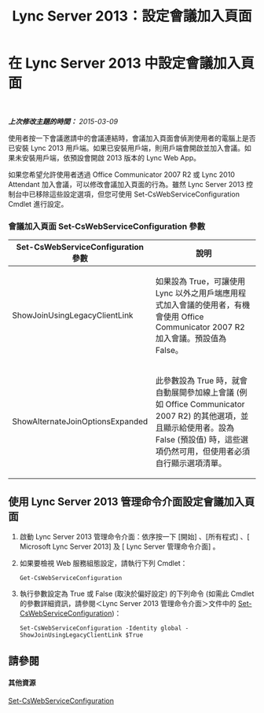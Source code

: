 ﻿---
title: Lync Server 2013：設定會議加入頁面
TOCTitle: 設定會議加入頁面
ms:assetid: 45880423-47f4-49af-b825-cbd8e3fc1046
ms:mtpsurl: https://technet.microsoft.com/zh-tw/library/JJ204861(v=OCS.15)
ms:contentKeyID: 49290776
ms.date: 08/10/2015
mtps_version: v=OCS.15
ms.translationtype: HT
---

# 在 Lync Server 2013 中設定會議加入頁面

 

_**上次修改主題的時間：** 2015-03-09_

使用者按一下會議邀請中的會議連結時，會議加入頁面會偵測使用者的電腦上是否已安裝 Lync 2013 用戶端。如果已安裝用戶端，則用戶端會開啟並加入會議。如果未安裝用戶端，依預設會開啟 2013 版本的 Lync Web App。

如果您希望允許使用者透過 Office Communicator 2007 R2 或 Lync 2010 Attendant 加入會議，可以修改會議加入頁面的行為。雖然 Lync Server 2013 控制台中已移除這些設定選項，但您可使用 Set-CsWebServiceConfiguration Cmdlet 進行設定。

### 會議加入頁面 Set-CsWebServiceConfiguration 參數

<table>
<colgroup>
<col style="width: 50%" />
<col style="width: 50%" />
</colgroup>
<thead>
<tr class="header">
<th>Set-CsWebServiceConfiguration 參數</th>
<th>說明</th>
</tr>
</thead>
<tbody>
<tr class="odd">
<td><p>ShowJoinUsingLegacyClientLink</p></td>
<td><p>如果設為 True，可讓使用 Lync 以外之用戶端應用程式加入會議的使用者，有機會使用 Office Communicator 2007 R2 加入會議。預設值為 False。</p></td>
</tr>
<tr class="even">
<td><p>ShowAlternateJoinOptionsExpanded</p></td>
<td><p>此參數設為 True 時，就會自動展開參加線上會議 (例如 Office Communicator 2007 R2) 的其他選項，並且顯示給使用者。設為 False (預設值) 時，這些選項仍然可用，但使用者必須自行顯示選項清單。</p></td>
</tr>
</tbody>
</table>


## 使用 Lync Server 2013 管理命令介面設定會議加入頁面

1.  啟動 Lync Server 2013 管理命令介面：依序按一下 \[開始\] 、\[所有程式\] 、\[ Microsoft Lync Server 2013\] 及 \[ Lync Server 管理命令介面\] 。

2.  如果要檢視 Web 服務組態設定，請執行下列 Cmdlet：
    
        Get-CsWebServiceConfiguration

3.  執行參數設定為 True 或 False (取決於偏好設定) 的下列命令 (如需此 Cmdlet 的參數詳細資訊，請參閱＜Lync Server 2013 管理命令介面＞文件中的 [Set-CsWebServiceConfiguration](https://docs.microsoft.com/en-us/powershell/module/skype/Set-CsWebServiceConfiguration))：
    
        Set-CsWebServiceConfiguration -Identity global -ShowJoinUsingLegacyClientLink $True

## 請參閱

#### 其他資源

[Set-CsWebServiceConfiguration](https://docs.microsoft.com/en-us/powershell/module/skype/Set-CsWebServiceConfiguration)

